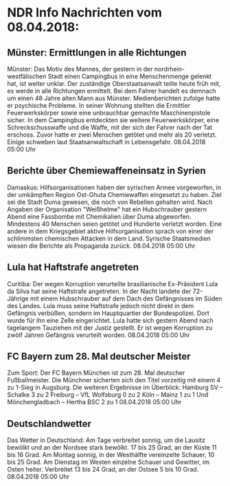 # NDR Info Nachrichten vom 08.04.2018:


## Münster: Ermittlungen in alle Richtungen
Münster: Das Motiv des Mannes, der gestern in der nordrhein-westfälischen Stadt einen Campingbus in eine Menschenmenge gelenkt hat, ist weiter unklar. Der zuständige Oberstaatsanwalt teilte heute früh mit, es werde in alle Richtungen ermittelt. Bei dem Fahrer handelt es demnach um einen 48 Jahre alten Mann aus Münster. Medienberichten zufolge hatte er psychische Probleme. In seiner Wohnung stellten die Ermittler Feuerwerkskörper sowie eine unbrauchbar gemachte Maschinenpistole sicher. In dem Campingbus entdeckten sie weitere Feuerwerkskörper, eine Schreckschusswaffe und die Waffe, mit der sich der Fahrer nach der Tat erschoss. Zuvor hatte er zwei Menschen getötet und mehr als 20 verletzt. Einige schweben laut Staatsanwaltschaft in Lebensgefahr. 08.04.2018 05:00 Uhr 

## Berichte über Chemiewaffeneinsatz in Syrien
Damaskus: Hilfsorganisationen haben der syrischen Armee vorgeworfen, in der umkämpften Region Ost-Ghuta Chemiewaffen eingesetzt zu haben. Ziel sei die Stadt Duma gewesen, die noch von Rebellen gehalten wird. Nach Angaben der Organisation "Weißhelme" hat ein Hubschrauber gestern Abend eine Fassbombe mit Chemikalien über Duma abgeworfen. Mindestens 40 Menschen seien getötet und Hunderte verletzt worden. Eine andere in dem Kriegsgebiet aktive Hilfsorganisation sprach von einer der schlimmsten chemischen Attacken in dem Land. Syrische Staatsmedien wiesen die Berichte als Propaganda zurück. 08.04.2018 05:00 Uhr 

## Lula hat Haftstrafe angetreten
Curitiba: Der wegen Korruption verurteilte brasilianische Ex-Präsident Lula da Silva hat seine Haftstrafe angetreten. In der Nacht landete der 72-Jährige mit einem Hubschrauber auf dem Dach des Gefängnisses im Süden des Landes. Lula muss seine Haftstrafe jedoch nicht direkt in dem Gefängnis verbüßen, sondern im Hauptquartier der Bundespolizei. Dort wurde für ihn eine Zelle eingerichtet. Lula hatte sich gestern Abend nach tagelangem Tauziehen mit der Justiz gestellt. Er ist wegen Korruption zu zwölf Jahren Gefängnis verurteilt worden. 08.04.2018 05:00 Uhr 

## FC Bayern zum 28. Mal deutscher Meister
Zum Sport: Der FC Bayern München ist zum 28. Mal deutscher Fußballmeister. Die Münchner sicherten sich den Titel vorzeitig mit einem 4 zu 1-Sieg in Augsburg. Die weiteren Ergebnisse im Überblick:
Hamburg SV – Schalke 3 zu 2
Freiburg – VfL Wolfsburg 0 zu 2
Köln – Mainz 1 zu 1
Und Mönchengladbach – Hertha BSC 2 zu 1 08.04.2018 05:00 Uhr 

## Deutschlandwetter
Das Wetter in Deutschland: Am Tage verbreitet sonnig, um die Lausitz bewölkt und an der Nordsee stark bewölkt. 17 bis 25 Grad, an der Küste 11 bis 16 Grad. Am Montag sonnig, in der Westhälfte vereinzelte Schauer, 10 bis 25 Grad. Am Dienstag im Westen einzelne Schauer und Gewitter, im Osten heiter. Verbreitet 13 bis 24 Grad, an der Ostsee 5 bis 10 Grad. 08.04.2018 05:00 Uhr 
